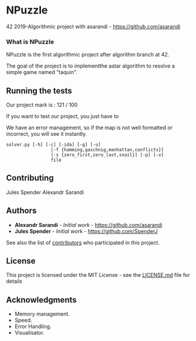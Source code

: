 # NPuzzle
42 2019-Algorithmic project with asarandi - https://github.com/asarandi

### What is NPuzzle

NPuzzle is the first algorithmic project after algorithm branch at 42.

The goal of the project is to implementthe astar algorithm to resolve a simple game named "taquin".

## Running the tests

Our project mark is : 121 / 100

If you want to test our project, you just have to

We have an error management, so if the map is not well formatted or incorrect, you will see it instantly.

```
solver.py [-h] [-c] [-ida] [-g] [-u]
                 [-f {hamming,gaschnig,manhattan,conflicts}]
                 [-s {zero_first,zero_last,snail}] [-p] [-v]
                 file
```

## Contributing

Jules Spender
Alexandr Sarandi

## Authors

* **Alexandr Sarandi** - *Initial work* - https://github.com/asarandi
* **Jules Spender** - *Initial work* - https://github.com/SpenderJ

See also the list of [contributors](https://github.com/your/project/contributors) who participated in this project.

## License

This project is licensed under the MIT License - see the [LICENSE.md](LICENSE.md) file for details

## Acknowledgments

* Memory management.
* Speed.
* Error Handling.
* Visualisator.
